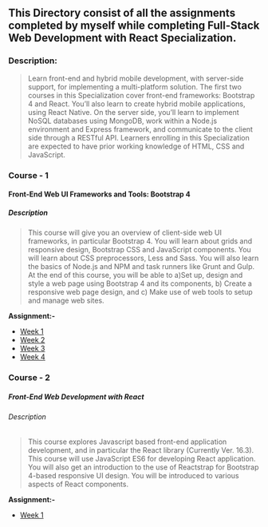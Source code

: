 ## This Directory consist of all the assignments completed by myself while completing Full-Stack Web Development with React Specialization.

### Description:

> Learn front-end and hybrid mobile development, with server-side support, for implementing a multi-platform solution. The first two courses in this Specialization cover front-end frameworks: Bootstrap 4 and React. You’ll also learn to create hybrid mobile applications, using React Native. On the server side, you’ll learn to implement NoSQL databases using MongoDB, work within a Node.js environment and Express framework, and communicate to the client side through a RESTful API. Learners enrolling in this Specialization are expected to have prior working knowledge of HTML, CSS and JavaScript.


### Course - 1

#### Front-End Web UI Frameworks and Tools: Bootstrap 4

##### Description
>This course will give you an overview of client-side web UI frameworks, in particular Bootstrap 4. You will learn about grids and responsive design, Bootstrap CSS and JavaScript components. You will learn about CSS preprocessors, Less and Sass. You will also learn the basics of Node.js and NPM and task runners like Grunt and Gulp. At the end of this course, you will be able to a)Set up, design and style a web page using Bootstrap 4 and its components, b) Create a responsive web page design, and c) Make use of web tools to setup and manage web sites.

**Assignment:-**

* [Week 1](https://github.com/rishavpandey43/full-stack-web-development-with-react/tree/master/course-1/week-1)
* [Week 2](https://github.com/rishavpandey43/full-stack-web-development-with-react/tree/master/course-1/week-2)
* [Week 3](https://github.com/rishavpandey43/full-stack-web-development-with-react/tree/master/course-1/week-3)
* [Week 4](https://github.com/rishavpandey43/full-stack-web-development-with-react/tree/master/course-1/week-4)

### Course - 2

##### Front-End Web Development with React

###### Description
>This course explores Javascript based front-end application development, and in particular the React library (Currently Ver. 16.3). This course will use JavaScript ES6 for developing React application. You will also get an introduction to the use of Reactstrap for Bootstrap 4-based responsive UI design. You will be introduced to various aspects of React components.

**Assignment:-**

* [Week 1](https://github.com/rishavpandey43/full-stack-web-development-with-react/tree/master/course-2/week-1)
